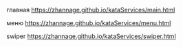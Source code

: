 главная    https://zhannage.github.io/kataServices/main.html

меню       https://zhannage.github.io/kataServices/menu.html


swiper    https://zhannage.github.io/kataServices/swiper.html


